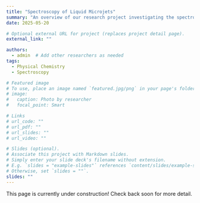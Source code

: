 ```yaml
---
title: "Spectroscopy of Liquid Microjets"
summary: "An overview of our research project investigating the spectroscopic properties of liquid microjets."
date: 2025-05-20

# Optional external URL for project (replaces project detail page).
external_link: ""

authors:
  - admin  # Add other researchers as needed
tags:
  - Physical Chemistry
  - Spectroscopy

# Featured image
# To use, place an image named `featured.jpg/png` in your page's folder.
# image:
#   caption: Photo by researcher
#   focal_point: Smart

# Links
# url_code: ""
# url_pdf: ""
# url_slides: ""
# url_video: ""

# Slides (optional).
# Associate this project with Markdown slides.
# Simply enter your slide deck's filename without extension.
# E.g. `slides = "example-slides"` references `content/slides/example-slides.md`.
# Otherwise, set `slides = ""`.
slides: ""
---
```


This page is currently under construction! Check back soon for more detail.